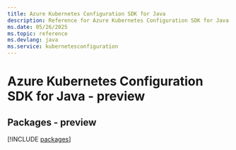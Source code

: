 ```yaml
---
title: Azure Kubernetes Configuration SDK for Java
description: Reference for Azure Kubernetes Configuration SDK for Java
ms.date: 05/26/2025
ms.topic: reference
ms.devlang: java
ms.service: kubernetesconfiguration
---
```

# Azure Kubernetes Configuration SDK for Java - preview
## Packages - preview
[!INCLUDE [packages](kubernetes-configuration-index.md)]